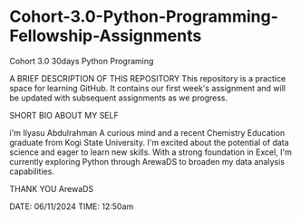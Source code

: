 # Cohort-3.0-Python-Programming-Fellowship-Assignments
Cohort 3.0 30days Python Programing



A BRIEF DESCRIPTION OF THIS REPOSITORY
This repository is a practice space for learning GitHub. It contains our first week's assignment and will be updated with subsequent assignments as we progress.

SHORT BIO ABOUT MY SELF

i'm Ilyasu Abdulrahman
A curious mind and a recent Chemistry Education graduate from Kogi State University. I'm excited about the potential of data science and eager to learn new skills. With a strong foundation in Excel, I'm currently exploring Python through ArewaDS to broaden my data analysis capabilities.

THANK YOU ArewaDS

DATE: 06/11/2024
TIME: 12:50am
